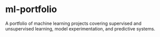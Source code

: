 # ml-portfolio
A portfolio of machine learning projects covering supervised and unsupervised learning, model experimentation, and predictive systems.
